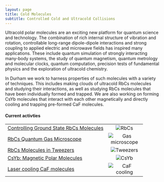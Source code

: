 ```yaml
---
layout: page
title: Cold Molecules
subtitle: Controlled Cold and Ultracold Collisions
---
```


<!-- <img src="coldmol/img/coldmol_1.png" alt="coldmol_1" /> -->

Ultracold polar molecules are an exciting new platform for quantum science and technology. The combination of rich internal structure of vibration and rotation, controllable long-range dipole-dipole interactions and strong coupling to applied electric and microwave fields has inspired many applications. These include quantum simulation of strongly interacting many-body systems, the study of quantum magnetism, quantum metrology and molecular clocks, quantum computation, precision tests of fundamental physics and the exploration of ultracold chemistry.

In Durham we work to harness properties of such molecules with a variety of techniques. This includes making clouds of ultracold RbCs molecules and studying their interactions, as well as studying RbCs molecules that have been individually formed and trapped. We are also working on forming CsYb molecules that interact with each other magnetically and directly cooling and trapping pre-formed CaF molecules.

<h4> Current activties </h4>

<table border=0>
    <tr>
        <td>
            <a href="https://www.cornishlabs.uk/rbcs">Controlling Ground State RbCs Molecules</a>
        </td>
        <td width=105 align=center><img src="{{ site.url }}{{ site.baseurl }}/research/coldmol/rbcs/img/intro.png" alt="RbCs"/></td>
    </tr>
    <tr>
        <td>
            <a href="https://www.cornishlabs.uk/microscope">RbCs Quantum Gas Microscope</a>
        </td>
        <td width=105 align=center><img src="{{ site.url }}{{ site.baseurl }}/research/coldmol/microscope/img/microscope.png" alt="Gas microscope"/></td>
    </tr>
    <tr>
        <td>
            <a href="https://www.cornishlabs.uk/tweezers">RbCs Molecules in Tweezers</a>
        </td>
        <td width=105 align=center><img src="{{ site.url }}{{ site.baseurl }}/research/coldmol/tweezers/img/experiment_composite_cropped.png" alt="Tweezers"/></td>
    </tr>
    <tr>
        <td>
            <a href="https://www.cornishlabs.uk/csyb">CsYb: Magnetic Polar Molecules</a>
        </td>
        <td width=105 align=center><img src="{{ site.url }}{{ site.baseurl }}/research/coldmol/cysb/img/Yb_MOT.jpg" alt="CsYb"/></td>
    </tr>
    <!-- <tr>
        <td>
            <a href="/research/coldmol/fermionic">Fermionic Molecules of KCs</a>
        </td>
        <td width=105 align=center><img src="coldmol/fermionic/img/kcs.jpg" alt="KCs"/></td>
    </tr> -->
    <!-- <tr>
        <td>
            <a href="/research/coldmol/potentials">Precision Interaction Potentials</a>
        </td>
        <td width=105 align=center><img src="coldmol/potentials/img/prec_pot.jpg" alt="Precision potentials"/></td>
    </tr> -->
     <!-- <tr>
        <td>
            <a href="/research/coldmol/scattering">Theory of Weakly Bound States and Ultracold Scattering</a>
        </td>
        <td width=105 align=center><img src="coldmol/scattering/img/scattering.jpg" alt="Scattering theory"/></td>
    </tr> -->
    <!-- <tr>
        <td>
            <a href="/research/coldmol/collisions">Exploring ultracold molecular collisions</a>
        </td>
        <td width=105 align=center><img src="coldmol/collisions/img/collisions.jpg" alt="Collision theory"/></td>
    </tr> -->
    <tr>
        <td>
            <a href="/research/coldmol/cafcool">Laser cooling CaF molecules</a>
        </td>
        <td width=105 align=center><img src="coldmol/cafcool/img/cafcool.jpg" alt="CaF cooling"/></td>
    </tr>   
</table>

